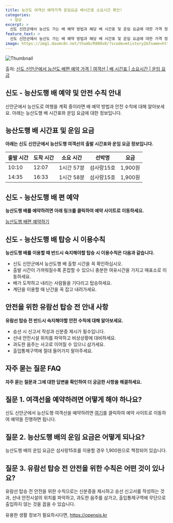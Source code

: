 ```yaml
---
title: 능산도 여객선 예약가격 운임요금 배시간표 소요시간 확인!
categories:
  - 일상
excerpt: >
  신도 신안군에서 능산도 가는 배 예약 방법과 해당 배 시간표 및 운임 요금에 대한 가격 정보를 안내 드리겠습니다. 안전하고 재밋는 능산도행 여행을 위해 아래 정보 참고하시기 바랍니다. 능산도행 배편 예약하기 👈 클릭신도 신안군에서 능산도행 배 시간표출발 시간도착 시간소요 시간선박명요금10:1012:071시간 57분섬사랑15호1,900원14:3516:331시간 58분섬사랑15호1,900원능산도행 배편 예약하기 👈 클릭신도 신안군에서 능산도행 여객선 탑승 시 이용수칙신도 신안군에서 능산도행 배를 이용할 때 반드시 숙지해야할 탑승 시 이용수칙에 대해 알아봅시다. 중요한 내용 1) 신도 신안군에서 능산도행 배 출항 시간을 꼭 확인하십시오. 2) 출항 시간이 가까워질수록 혼잡할 수 있으니 충분한 여유시간을 가지고..
feature_text: >
  신도 신안군에서 능산도 가는 배 예약 방법과 해당 배 시간표 및 운임 요금에 대한 가격 정보를 안내 드리겠습니다. 안전하고 재밋는 능산도행 여행을 위해 아래 정보 참고하시기 바랍니다. 능산도행 배편 예약하기 👈 클릭신도 신안군에서 능산도행 배 시간표출발 시간도착 시간소요 시간선박명요금10:1012:071시간 57분섬사랑15호1,900원14:3516:331시간 58분섬사랑15호1,900원능산도행 배편 예약하기 👈 클릭신도 신안군에서 능산도행 여객선 탑승 시 이용수칙신도 신안군에서 능산도행 배를 이용할 때 반드시 숙지해야할 탑승 시 이용수칙에 대해 알아봅시다. 중요한 내용 1) 신도 신안군에서 능산도행 배 출항 시간을 꼭 확인하십시오. 2) 출항 시간이 가까워질수록 혼잡할 수 있으니 충분한 여유시간을 가지고..
image: https://img1.daumcdn.net/thumb/R800x0/?scode=mtistory2&fname=https%3A%2F%2Fblog.kakaocdn.net%2Fdn%2FbK4bCT%2FbtsHB5yRqUT%2FRcFPbDCtnkMSGjApVHsVV1%2Fimg.webp
---
```


![Thumbnail](https://img1.daumcdn.net/thumb/R800x0/?scode=mtistory2&fname=https%3A%2F%2Fblog.kakaocdn.net%2Fdn%2FbK4bCT%2FbtsHB5yRqUT%2FRcFPbDCtnkMSGjApVHsVV1%2Fimg.webp)

<p>출처: <a href="https://opensis.kr/entry/%EC%8B%A0%EB%8F%84-%EC%8B%A0%EC%95%88%EA%B5%B0%EC%97%90%EC%84%9C-%EB%8A%A5%EC%82%B0%EB%8F%84-%EB%B0%B0%ED%8E%B8-%EC%98%88%EC%95%BD-%EA%B0%80%EA%B2%A9-%EC%97%AC%EA%B0%9D%EC%84%A0-%EB%B0%B0-%EC%8B%9C%EA%B0%84%ED%91%9C-%EC%86%8C%EC%9A%94%EC%8B%9C%EA%B0%84-%EC%9A%B4%EC%9E%84-%EC%9A%94%EA%B8%88" rel="dofollow">신도 신안군에서 능산도 배편 예약 가격 | 여객선 | 배 시간표 | 소요시간 | 운임 요금</a> </p>

## 신도 - 능산도행 배 예약 및 안전 수칙 안내

신안군에서 능산도로 여행을 계획 중이라면 배 예약 방법과 안전 수칙에 대해 알아보세요. 아래는 능산도행 배 시간표와 운임 요금에 대한
정보입니다.

## 능산도행 배 시간표 및 운임 요금

**아래는 신도 신안군에서 능산도행 여객선의 출발 시간표와 운임 요금 정보입니다.**

출발 시간 | 도착 시간 | 소요 시간 | 선박명 | 요금  
---|---|---|---|---  
10:10 | 12:07 | 1시간 57분 | 섬사랑15호 | 1,900원  
14:35 | 16:33 | 1시간 58분 | 섬사랑15호 | 1,900원  
  
## 신도 - 능산도행 배 편 예약

**능산도행 배를 예약하려면 아래 링크를 클릭하여 예약 사이트로 이동하세요.**

[능산도행 배편 예약하기](https://opensis.kr/entry/%EC%8B%A0%EB%8F%84-%EC%8B%A0%EC%95%88%EA%B5%B0%EC%97%90%EC%84%9C-%EB%8A%A5%EC%82%B0%EB%8F%84-%EB%B0%B0%ED%8E%B8-%EC%98%88%EC%95%BD-%EA%B0%80%EA%B2%A9-%EC%97%AC%EA%B0%9D%EC%84%A0-%EB%B0%B0-%EC%8B%9C%EA%B0%84%ED%91%9C-%EC%86%8C%EC%9A%94%EC%8B%9C%EA%B0%84-%EC%9A%B4%EC%9E%84-%EC%9A%94%EA%B8%88)

## 신도 - 능산도행 배 탑승 시 이용수칙

**능산도행 배를 이용할 때 반드시 숙지해야할 탑승 시 이용수칙은 다음과 같습니다.**

  * 신도 신안군에서 능산도행 배 출항 시간을 꼭 확인하십시오.
  * 출발 시간이 가까워질수록 혼잡할 수 있으니 충분한 여유시간을 가지고 매표소로 이동하세요.
  * 배가 도착하고 내리는 사람들을 기다리고 탑승하세요.
  * 계단을 이용할 때 난간을 꼭 잡고 내려가세요.

## 안전을 위한 유람선 탑승 전 안내 사항

**유람선 탑승 전 반드시 숙지해야할 안전 수칙에 대해 알아보세요.**

  * 승선 시 신고서 작성과 신분증 제시가 필수입니다.
  * 선내 안전시설 위치를 파악하고 비상상황에 대비하세요.
  * 과도한 음주는 사고로 이어질 수 있으니 삼가세요.
  * 출입통제구역에 절대 들어가지 말아주세요.

## 자주 묻는 질문 FAQ

**자주 묻는 질문과 그에 대한 답변을 확인하여 더 궁금한 사항을 해결하세요.**

## 질문 1. 여객선을 예약하려면 어떻게 해야 하나요?

신도 신안군에서 능산도행 여객선을 예약하려면 [여기](https://opensis.kr/entry/%EC%8B%A0%EB%8F%84-%EC%8B%A0%EC%95%88%EA%B5%B0%EC%97%90%EC%84%9C-%EB%8A%A5%EC%82%B0%EB%8F%84-%EB%B0%B0%ED%8E%B8-%EC%98%88%EC%95%BD-%EA%B0%80%EA%B2%A9-%EC%97%AC%EA%B0%9D%EC%84%A0-%EB%B0%B0-%EC%8B%9C%EA%B0%84%ED%91%9C-%EC%86%8C%EC%9A%94%EC%8B%9C%EA%B0%84-%EC%9A%B4%EC%9E%84-%EC%9A%94%EA%B8%88)를 클릭하여 예약 사이트로 이동하여 예약을 진행하면 됩니다.

## 질문 2. 능산도행 배의 운임 요금은 어떻게 되나요?

능산도행 배의 운임 요금은 섬사랑15호를 이용할 경우 1,900원으로 책정되어 있습니다.

## 질문 3. 유람선 탑승 전 안전을 위한 수칙은 어떤 것이 있나요?

유람선 탑승 전 안전을 위한 수칙으로는 신분증을 제시하고 승선 신고서를 작성하는 것과, 선내 안전시설의 위치를 파악하고, 과도한 음주를
삼가고, 출입통제구역에 무단으로 출입하지 않는 것을 꼽을 수 있습니다.

 

유용한 생활 정보가 필요하시다면, <a href="https://opensis.kr" rel="dofollow">https://opensis.kr</a>


